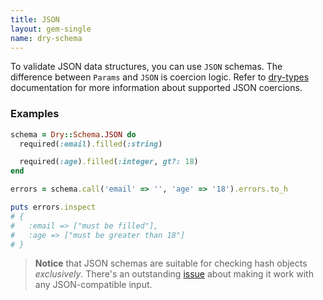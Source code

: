 ```yaml
---
title: JSON
layout: gem-single
name: dry-schema
---
```


To validate JSON data structures, you can use `JSON` schemas. The difference between `Params` and `JSON` is coercion logic. Refer to [dry-types](/gems/dry-types/1.0/built-in-types/) documentation for more information about supported JSON coercions.

### Examples

```ruby
schema = Dry::Schema.JSON do
  required(:email).filled(:string)

  required(:age).filled(:integer, gt?: 18)
end

errors = schema.call('email' => '', 'age' => '18').errors.to_h

puts errors.inspect
# {
#   :email => ["must be filled"],
#   :age => ["must be greater than 18"]
# }
```

> **Notice** that JSON schemas are suitable for checking hash objects *exclusively*. There's an outstanding [issue](https://github.com/dry-rb/dry-schema/issues/23)
> about making it work with any JSON-compatible input.
